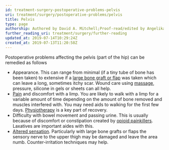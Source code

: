 ```yaml
---
id: treatment-surgery-postoperative-problems-pelvis
uri: treatment/surgery/postoperative-problems/pelvis
title: Pelvis
type: page
authorship: Authored by David A. Mitchell;Proof-read/edited by Angelika Sebald
further_reading_uri: treatment/surgery/further-reading
updated_at: 2019-07-14T10:29:24Z
created_at: 2019-07-13T11:20:58Z
---
```


<p>Postoperative problems affecting the pelvis (part of the hip)
    can be remedied as follows</p>
<ul>
    <li>Appearance. This can range from minimal (if a tiny tube of
        bone has been taken) to extensive if a <a href="/treatment/surgery/reconstruction">large bone graft or flap</a>        was taken which can leave a long, sometimes itchy scar.
        Wound care using <a href="/help/physiotherapy">massage</a>,
        pressure, silicone in gels or sheets can all help.</li>
    <li><a href="/treatment/other/medication/pain">Pain</a> and discomfort
        with a limp. You are likely to walk with a limp for a
        variable amount of time depending on the amount of bone
        removed and muscles interfered with. You may need aids
        to walking for the first few days. <a href="/help/physiotherapy">Physiotherapy</a>        is a key part of recovery.</li>
    <li>Difficulty with bowel movement and passing urine. This is
        usually because of discomfort or constipation created
        by <a href="/treatment/other/medication/pain">opioid painkillers</a>.
        Laxatives are important aides with this.</li>
    <li><a href="/diagnosis/a-z/neuropathies">Altered sensation</a>.
        Particularly with large bone grafts or flaps the sensory
        nerve to the upper thigh may be damaged and leave the
        area numb. Counter-irritation techniques may help.</li>
</ul>

